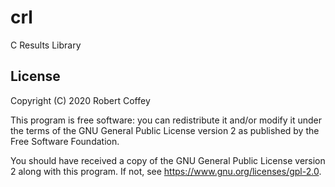 # crl

C Results Library

## License

Copyright (C) 2020 Robert Coffey

This program is free software: you can redistribute it and/or modify it under
the terms of the GNU General Public License version 2 as published by the Free
Software Foundation.

You should have received a copy of the GNU General Public License version 2
along with this program. If not, see <https://www.gnu.org/licenses/gpl-2.0>.
